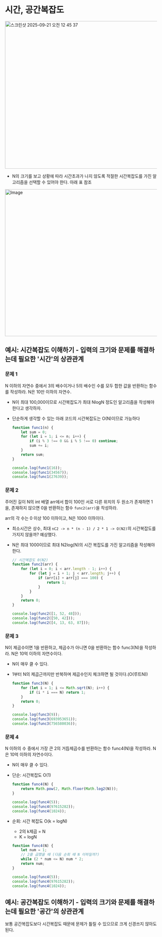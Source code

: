 # 시간, 공간복잡도

<img width="981" height="487" alt="스크린샷 2025-09-21 오전 12 45 37" src="https://github.com/user-attachments/assets/6eb144d0-d1b0-431a-a615-a3e87e4da62d" />

-   N의 크기를 보고 상황에 따라 시간초과가 나지 않도록 적절한 시간복잡도를 가진 알고리즘을 선택할 수 있어야 한다. 아래 표 참조

<img width="906" height="485" alt="Image" src="https://github.com/user-attachments/assets/6d537654-c80b-47d4-af42-a9715fe7e786" />

## 예시: 시간복잡도 이해하기 - 입력의 크기와 문제를 해결하는데 필요한 '시간'의 상관관계

### 문제 1

N 이하의 자연수 중에서 3의 배수이거나 5의 배수인 수를 모두 합한 값을 반환하는 함수를 작성하라. N은 10만 이하의 자연수.

-   N이 최대 100,000이므로 시간복잡도가 최대 NlogN 정도인 알고리즘을 작성해야 한다고 생각하자.
-   단순하게 생각할 수 있는 아래 코드의 시간복잡도는 O(N)이므로 가능하다

    ```js
    function func1(n) {
        let sum = 0;
        for (let i = 1; i <= n; i++) {
            if (i % 3 !== 0 && i % 5 !== 0) continue;
            sum += i;
        }
        return sum;
    }

    console.log(func1(16));
    console.log(func1(34567));
    console.log(func1(27639));
    ```

### 문제 2

주어진 길이 N의 int 배열 arr에서 합이 100인 서로 다른 위치의 두 원소가 존재하면 1을, 존재하지 않으면 0을 반환하는 함수 `func2(arr)`을 작성하라.

arr의 각 수는 0 이상 100 이하이고, N은 1000 이하이다.

-   최소시간은 상수, 최대 `nC2 -> n * (n - 1) / 2 * 1 -> O(N2)`의 시간복잡도를 가지지 않을까? 예상했다.
-   N은 최대 1000이므로 최대 N2log(N)의 시간 복잡도를 가진 알고리즘을 작성해야 한다.

    ```js
    // 시간복잡도 0(N2)
    function func2(arr) {
        for (let i = 0; i < arr.length - 1; i++) {
            for (let j = i + 1; j < arr.length; j++) {
                if (arr[i] + arr[j] === 100) {
                    return 1;
                }
            }
        }
        return 0;
    }

    console.log(func2([1, 52, 48]));
    console.log(func2([50, 42]));
    console.log(func2([4, 13, 63, 87]));
    ```

### 문제 3

N이 제곱수이면 1을 반환하고, 제곱수가 아니면 0을 반환하는 함수 func3(N)을 작성하라. N은 10억 이하의 자연수이다.

-   N이 매우 클 수 있다.
-   1부터 N의 제곱근까지만 반복하며 제곱수인지 체크하면 될 것이다.(O(루트N))

    ```js
    function func3(N) {
        for (let i = 1; i <= Math.sqrt(N); i++) {
            if (i * i === N) return 1;
        }
        return 0;
    }

    console.log(func3(9));
    console.log(func3(693953651));
    console.log(func3(756580036));
    ```

### 문제 4

N 이하의 수 중에서 가장 큰 2의 거듭제곱수를 반환하는 함수 func4(N)을 작성하라. N은 10억 이하의 자연수이다.

-   N이 매우 클 수 있다.
-   단순: 시간복잡도 O(1)

    ```js
    function func4(N) {
        return Math.pow(2, Math.floor(Math.log2(N)));
    }

    console.log(func4(5));
    console.log(func4(97615282));
    console.log(func4(1024));
    ```

-   순회: 시간 복잡도 O(k = logN)

    -   2의 k제곱 = N
    -   K = logN

    ```js
    function func4(N) {
        let num = 1;
        // 2를 곱했을 때 (다음 순회 때 N 이하일까?)
        while (2 * num <= N) num * 2;
        return num;
    }

    console.log(func4(5));
    console.log(func4(97615282));
    console.log(func4(1024));
    ```

## 예시: 공간복잡도 이해하기 - 입력의 크기와 문제를 해결하는데 필요한 '공간'의 상관관계

보통 공간복잡도보다 시간복잡도 때문에 문제가 틀릴 수 있으므로 크게 신경쓰지 않아도 된다.

